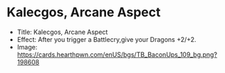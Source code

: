 # Kalecgos, Arcane Aspect
- Title:  Kalecgos, Arcane Aspect
- Effect:  After you trigger a Battlecry,give your Dragons +2/+2.
- Image:  https://cards.hearthpwn.com/enUS/bgs/TB_BaconUps_109_bg.png?198608
